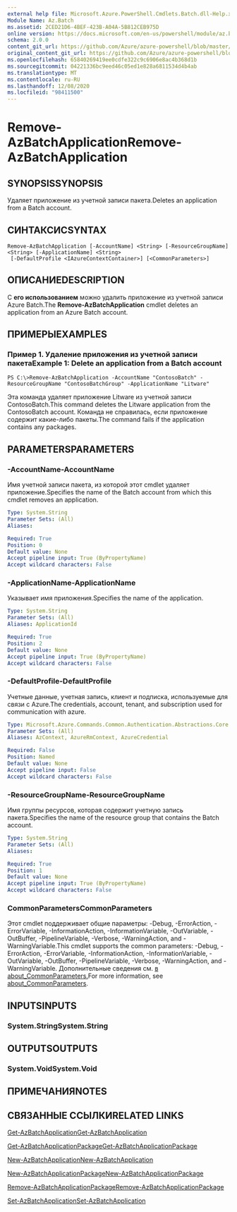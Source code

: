```yaml
---
external help file: Microsoft.Azure.PowerShell.Cmdlets.Batch.dll-Help.xml
Module Name: Az.Batch
ms.assetid: 2CED21D6-4BEF-423B-A04A-5B812CEB975D
online version: https://docs.microsoft.com/en-us/powershell/module/az.batch/remove-azbatchapplication
schema: 2.0.0
content_git_url: https://github.com/Azure/azure-powershell/blob/master/src/Batch/Batch/help/Remove-AzBatchApplication.md
original_content_git_url: https://github.com/Azure/azure-powershell/blob/master/src/Batch/Batch/help/Remove-AzBatchApplication.md
ms.openlocfilehash: 65840269419ee0cdfe322c9c6906e8ac4b368d1b
ms.sourcegitcommit: 04221336bc9eed46c05ed1e828a6811534d4b4ab
ms.translationtype: MT
ms.contentlocale: ru-RU
ms.lasthandoff: 12/08/2020
ms.locfileid: "98411500"
---
```

# <span data-ttu-id="103bc-101">Remove-AzBatchApplication</span><span class="sxs-lookup"><span data-stu-id="103bc-101">Remove-AzBatchApplication</span></span>

## <span data-ttu-id="103bc-102">SYNOPSIS</span><span class="sxs-lookup"><span data-stu-id="103bc-102">SYNOPSIS</span></span>
<span data-ttu-id="103bc-103">Удаляет приложение из учетной записи пакета.</span><span class="sxs-lookup"><span data-stu-id="103bc-103">Deletes an application from a Batch account.</span></span>

## <span data-ttu-id="103bc-104">СИНТАКСИС</span><span class="sxs-lookup"><span data-stu-id="103bc-104">SYNTAX</span></span>

```
Remove-AzBatchApplication [-AccountName] <String> [-ResourceGroupName] <String> [-ApplicationName] <String>
 [-DefaultProfile <IAzureContextContainer>] [<CommonParameters>]
```

## <span data-ttu-id="103bc-105">ОПИСАНИЕ</span><span class="sxs-lookup"><span data-stu-id="103bc-105">DESCRIPTION</span></span>
<span data-ttu-id="103bc-106">С **его использованием** можно удалить приложение из учетной записи Azure Batch.</span><span class="sxs-lookup"><span data-stu-id="103bc-106">The **Remove-AzBatchApplication** cmdlet deletes an application from an Azure Batch account.</span></span>

## <span data-ttu-id="103bc-107">ПРИМЕРЫ</span><span class="sxs-lookup"><span data-stu-id="103bc-107">EXAMPLES</span></span>

### <span data-ttu-id="103bc-108">Пример 1. Удаление приложения из учетной записи пакета</span><span class="sxs-lookup"><span data-stu-id="103bc-108">Example 1: Delete an application from a Batch account</span></span>
```
PS C:\>Remove-AzBatchApplication -AccountName "ContosoBatch" -ResourceGroupName "ContosoBatchGroup" -ApplicationName "Litware"
```

<span data-ttu-id="103bc-109">Эта команда удаляет приложение Litware из учетной записи ContosoBatch.</span><span class="sxs-lookup"><span data-stu-id="103bc-109">This command deletes the Litware application from the ContosoBatch account.</span></span>
<span data-ttu-id="103bc-110">Команда не справилась, если приложение содержит какие-либо пакеты.</span><span class="sxs-lookup"><span data-stu-id="103bc-110">The command fails if the application contains any packages.</span></span>

## <span data-ttu-id="103bc-111">PARAMETERS</span><span class="sxs-lookup"><span data-stu-id="103bc-111">PARAMETERS</span></span>

### <span data-ttu-id="103bc-112">-AccountName</span><span class="sxs-lookup"><span data-stu-id="103bc-112">-AccountName</span></span>
<span data-ttu-id="103bc-113">Имя учетной записи пакета, из которой этот cmdlet удаляет приложение.</span><span class="sxs-lookup"><span data-stu-id="103bc-113">Specifies the name of the Batch account from which this cmdlet removes an application.</span></span>

```yaml
Type: System.String
Parameter Sets: (All)
Aliases:

Required: True
Position: 0
Default value: None
Accept pipeline input: True (ByPropertyName)
Accept wildcard characters: False
```

### <span data-ttu-id="103bc-114">-ApplicationName</span><span class="sxs-lookup"><span data-stu-id="103bc-114">-ApplicationName</span></span>
<span data-ttu-id="103bc-115">Указывает имя приложения.</span><span class="sxs-lookup"><span data-stu-id="103bc-115">Specifies the name of the application.</span></span>

```yaml
Type: System.String
Parameter Sets: (All)
Aliases: ApplicationId

Required: True
Position: 2
Default value: None
Accept pipeline input: True (ByPropertyName)
Accept wildcard characters: False
```

### <span data-ttu-id="103bc-116">-DefaultProfile</span><span class="sxs-lookup"><span data-stu-id="103bc-116">-DefaultProfile</span></span>
<span data-ttu-id="103bc-117">Учетные данные, учетная запись, клиент и подписка, используемые для связи с Azure.</span><span class="sxs-lookup"><span data-stu-id="103bc-117">The credentials, account, tenant, and subscription used for communication with azure.</span></span>

```yaml
Type: Microsoft.Azure.Commands.Common.Authentication.Abstractions.Core.IAzureContextContainer
Parameter Sets: (All)
Aliases: AzContext, AzureRmContext, AzureCredential

Required: False
Position: Named
Default value: None
Accept pipeline input: False
Accept wildcard characters: False
```

### <span data-ttu-id="103bc-118">-ResourceGroupName</span><span class="sxs-lookup"><span data-stu-id="103bc-118">-ResourceGroupName</span></span>
<span data-ttu-id="103bc-119">Имя группы ресурсов, которая содержит учетную запись пакета.</span><span class="sxs-lookup"><span data-stu-id="103bc-119">Specifies the name of the resource group that contains the Batch account.</span></span>

```yaml
Type: System.String
Parameter Sets: (All)
Aliases:

Required: True
Position: 1
Default value: None
Accept pipeline input: True (ByPropertyName)
Accept wildcard characters: False
```

### <span data-ttu-id="103bc-120">CommonParameters</span><span class="sxs-lookup"><span data-stu-id="103bc-120">CommonParameters</span></span>
<span data-ttu-id="103bc-121">Этот cmdlet поддерживает общие параметры: -Debug, -ErrorAction, -ErrorVariable, -InformationAction, -InformationVariable, -OutVariable, -OutBuffer, -PipelineVariable, -Verbose, -WarningAction, and -WarningVariable.</span><span class="sxs-lookup"><span data-stu-id="103bc-121">This cmdlet supports the common parameters: -Debug, -ErrorAction, -ErrorVariable, -InformationAction, -InformationVariable, -OutVariable, -OutBuffer, -PipelineVariable, -Verbose, -WarningAction, and -WarningVariable.</span></span> <span data-ttu-id="103bc-122">Дополнительные сведения см. [в about_CommonParameters.](http://go.microsoft.com/fwlink/?LinkID=113216)</span><span class="sxs-lookup"><span data-stu-id="103bc-122">For more information, see [about_CommonParameters](http://go.microsoft.com/fwlink/?LinkID=113216).</span></span>

## <span data-ttu-id="103bc-123">INPUTS</span><span class="sxs-lookup"><span data-stu-id="103bc-123">INPUTS</span></span>

### <span data-ttu-id="103bc-124">System.String</span><span class="sxs-lookup"><span data-stu-id="103bc-124">System.String</span></span>

## <span data-ttu-id="103bc-125">OUTPUTS</span><span class="sxs-lookup"><span data-stu-id="103bc-125">OUTPUTS</span></span>

### <span data-ttu-id="103bc-126">System.Void</span><span class="sxs-lookup"><span data-stu-id="103bc-126">System.Void</span></span>

## <span data-ttu-id="103bc-127">ПРИМЕЧАНИЯ</span><span class="sxs-lookup"><span data-stu-id="103bc-127">NOTES</span></span>

## <span data-ttu-id="103bc-128">СВЯЗАННЫЕ ССЫЛКИ</span><span class="sxs-lookup"><span data-stu-id="103bc-128">RELATED LINKS</span></span>

[<span data-ttu-id="103bc-129">Get-AzBatchApplication</span><span class="sxs-lookup"><span data-stu-id="103bc-129">Get-AzBatchApplication</span></span>](./Get-AzBatchApplication.md)

[<span data-ttu-id="103bc-130">Get-AzBatchApplicationPackage</span><span class="sxs-lookup"><span data-stu-id="103bc-130">Get-AzBatchApplicationPackage</span></span>](./Get-AzBatchApplicationPackage.md)

[<span data-ttu-id="103bc-131">New-AzBatchApplication</span><span class="sxs-lookup"><span data-stu-id="103bc-131">New-AzBatchApplication</span></span>](./New-AzBatchApplication.md)

[<span data-ttu-id="103bc-132">New-AzBatchApplicationPackage</span><span class="sxs-lookup"><span data-stu-id="103bc-132">New-AzBatchApplicationPackage</span></span>](./New-AzBatchApplicationPackage.md)

[<span data-ttu-id="103bc-133">Remove-AzBatchApplicationPackage</span><span class="sxs-lookup"><span data-stu-id="103bc-133">Remove-AzBatchApplicationPackage</span></span>](./Remove-AzBatchApplicationPackage.md)

[<span data-ttu-id="103bc-134">Set-AzBatchApplication</span><span class="sxs-lookup"><span data-stu-id="103bc-134">Set-AzBatchApplication</span></span>](./Set-AzBatchApplication.md)


